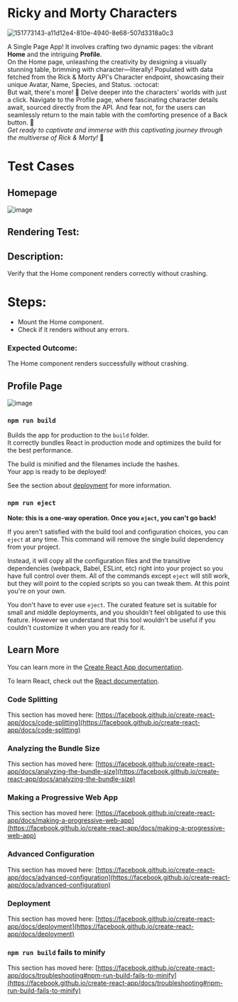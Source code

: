 # Ricky and Morty Characters
![151773143-a11d12e4-810e-4940-8e68-507d3318a0c3](https://github.com/laiba1025/single-page-app/assets/123197772/6e1340e9-e061-4563-9244-c45f5a5e2b3a)


A Single Page App! It involves crafting two dynamic pages: the vibrant **Home** and the intriguing **Profile**. 
<br>On the Home page, unleashing the creativity by designing a visually stunning table, brimming with character—literally! Populated with data fetched from the Rick & Morty API's Character endpoint, showcasing their unique Avatar, Name, Species, and Status. :octocat:
<br>But wait, there's more! :rocket: Delve deeper into the characters' worlds with just a click. Navigate to the Profile page, where fascinating character details await, sourced directly from the API. And fear not, for the users can seamlessly return to the main table with the comforting presence of a Back button. :space_invader:
<br>*Get ready to captivate and immerse with this captivating journey through the multiverse of Rick & Morty!* :ghost:


# Test Cases
## Homepage
![image](https://github.com/laiba1025/single-page-app/assets/123197772/40393289-f1a1-484c-be36-bc9e9acf9641)
## Rendering Test:

## Description:
Verify that the Home component renders correctly without crashing.

# Steps:
* Mount the Home component.
* Check if it renders without any errors.
 
### Expected Outcome:
The Home component renders successfully without crashing.

## Profile Page
![image](https://github.com/laiba1025/single-page-app/assets/123197772/60b41280-b436-4922-b19e-9b87a0df408d)


### `npm run build`

Builds the app for production to the `build` folder.\
It correctly bundles React in production mode and optimizes the build for the best performance.

The build is minified and the filenames include the hashes.\
Your app is ready to be deployed!

See the section about [deployment](https://facebook.github.io/create-react-app/docs/deployment) for more information.

### `npm run eject`

**Note: this is a one-way operation. Once you `eject`, you can't go back!**

If you aren't satisfied with the build tool and configuration choices, you can `eject` at any time. This command will remove the single build dependency from your project.

Instead, it will copy all the configuration files and the transitive dependencies (webpack, Babel, ESLint, etc) right into your project so you have full control over them. All of the commands except `eject` will still work, but they will point to the copied scripts so you can tweak them. At this point you're on your own.

You don't have to ever use `eject`. The curated feature set is suitable for small and middle deployments, and you shouldn't feel obligated to use this feature. However we understand that this tool wouldn't be useful if you couldn't customize it when you are ready for it.

## Learn More

You can learn more in the [Create React App documentation](https://facebook.github.io/create-react-app/docs/getting-started).

To learn React, check out the [React documentation](https://reactjs.org/).

### Code Splitting

This section has moved here: [https://facebook.github.io/create-react-app/docs/code-splitting](https://facebook.github.io/create-react-app/docs/code-splitting)

### Analyzing the Bundle Size

This section has moved here: [https://facebook.github.io/create-react-app/docs/analyzing-the-bundle-size](https://facebook.github.io/create-react-app/docs/analyzing-the-bundle-size)

### Making a Progressive Web App

This section has moved here: [https://facebook.github.io/create-react-app/docs/making-a-progressive-web-app](https://facebook.github.io/create-react-app/docs/making-a-progressive-web-app)

### Advanced Configuration

This section has moved here: [https://facebook.github.io/create-react-app/docs/advanced-configuration](https://facebook.github.io/create-react-app/docs/advanced-configuration)

### Deployment

This section has moved here: [https://facebook.github.io/create-react-app/docs/deployment](https://facebook.github.io/create-react-app/docs/deployment)

### `npm run build` fails to minify

This section has moved here: [https://facebook.github.io/create-react-app/docs/troubleshooting#npm-run-build-fails-to-minify](https://facebook.github.io/create-react-app/docs/troubleshooting#npm-run-build-fails-to-minify)
